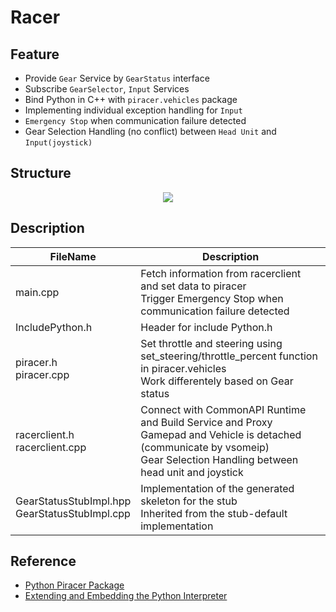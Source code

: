 # Racer

## Feature

- Provide `Gear` Service by `GearStatus` interface
- Subscribe `GearSelector`,  `Input` Services
- Bind Python in C++ with `piracer.vehicles` package
- Implementing individual exception handling for `Input`
- `Emergency Stop` when communication failure detected
- Gear Selection Handling (no conflict) between `Head Unit` and `Input(joystick)`

## Structure

<p align="center">
  <img src="https://github.com/SEA-ME-Team4/app-hu/assets/120576021/13dd803b-14ff-47f7-afff-8b127e0e1d81">
</p>

## Description

| FileName | Description |
| --- | --- |
| main.cpp | Fetch information from racerclient and set data to piracer <br/> Trigger Emergency Stop when communication failure detected |
| IncludePython.h | Header for include Python.h |
| piracer.h <br/> piracer.cpp | Set throttle and steering using set_steering/throttle_percent function in piracer.vehicles <br/> Work differentely based on Gear status |
| racerclient.h <br/> racerclient.cpp | Connect with CommonAPI Runtime and Build Service and Proxy <br/> Gamepad and Vehicle is detached (communicate by vsomeip) <br/> Gear Selection Handling between head unit and joystick |
| GearStatusStubImpl.hpp <br/> GearStatusStubImpl.cpp | Implementation of the generated skeleton for the stub <br/> Inherited from the stub-default implementation |

## Reference

- [Python Piracer Package](https://pypi.org/project/piracer-py/)
- [Extending and Embedding the Python Interpreter](https://docs.python.org/ko/3/extending/index.html)
